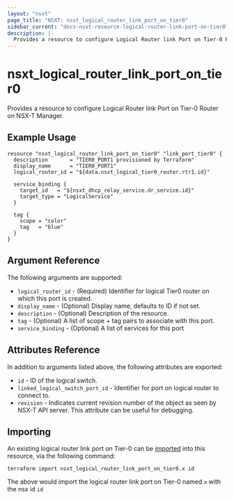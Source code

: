 ```yaml
---
layout: "nsxt"
page_title: "NSXT: nsxt_logical_router_link_port_on_tier0"
sidebar_current: "docs-nsxt-resource-logical-router-link-port-on-tier0"
description: |-
  Provides a resource to configure Logical Router link Port on Tier-0 Router on NSX-T Manager.
---
```


# nsxt_logical_router_link_port_on_tier0

Provides a resource to configure Logical Router link Port on Tier-0 Router on NSX-T Manager.

## Example Usage

```hcl
resource "nsxt_logical_router_link_port_on_tier0" "link_port_tier0" {
  description       = "TIER0_PORT1 provisioned by Terraform"
  display_name      = "TIER0_PORT1"
  logical_router_id = "${data.nsxt_logical_tier0_router.rtr1.id}"

  service_binding {
    target_id   = "${nsxt_dhcp_relay_service.dr_service.id}"
    target_type = "LogicalService"
  }

  tag {
    scope = "color"
    tag   = "blue"
  }
}
```

## Argument Reference

The following arguments are supported:

* `logical_router_id` - (Required) Identifier for logical Tier0 router on which this port is created.
* `display_name` - (Optional) Display name, defaults to ID if not set.
* `description` - (Optional) Description of the resource.
* `tag` - (Optional) A list of scope + tag pairs to associate with this port.
* `service_binding` - (Optional) A list of services for this port

## Attributes Reference

In addition to arguments listed above, the following attributes are exported:

* `id` - ID of the logical switch.
* `linked_logical_switch_port_id` - Identifier for port on logical router to connect to.
* `revision` - Indicates current revision number of the object as seen by NSX-T API server. This attribute can be useful for debugging.

## Importing

An existing logical router link port on Tier-0 can be [imported][docs-import] into this resource, via the following command:

[docs-import]: https://www.terraform.io/docs/import/index.html

```
terraform import nsxt_logical_router_link_port_on_tier0.x id
```

The above would import the logical router link port on Tier-0 named `x` with the nsx id `id`
